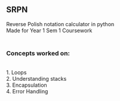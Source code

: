 ## SRPN
Reverse Polish notation calculator in python
<br> Made for Year 1 Sem 1 Coursework 
<br>
### <br> Concepts worked on:
<br> 1. Loops
<br> 2. Understanding stacks
<br> 3. Encapsulation
<br> 4. Error Handling
